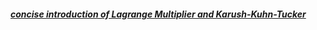 ##### [concise introduction of Lagrange Multiplier and Karush-Kuhn-Tucker](http://www.cnblogs.com/zhangchaoyang/articles/2726873.html)
